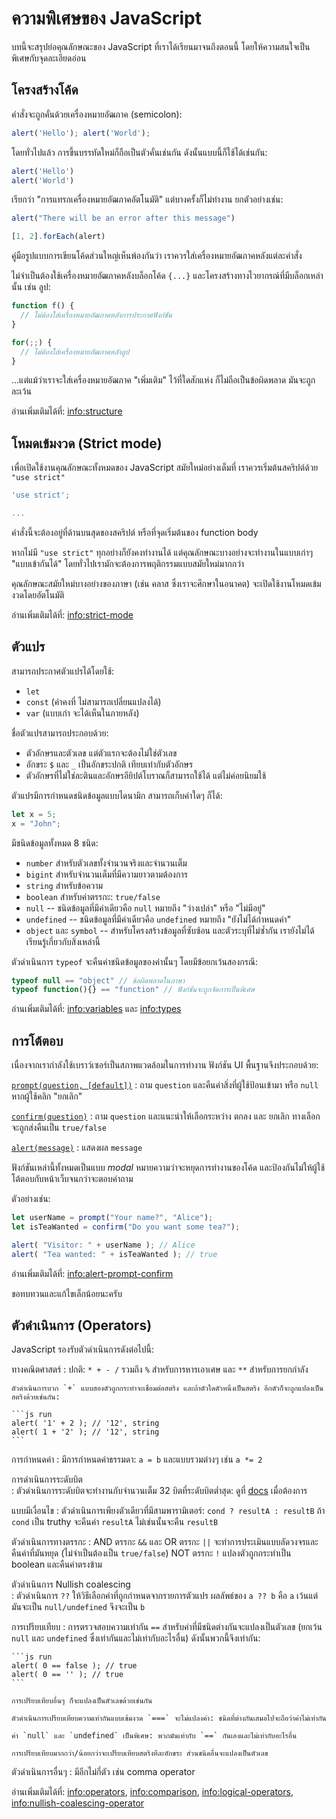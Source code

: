 # ความพิเศษของ JavaScript

บทนี้จะสรุปย่อคุณลักษณะของ JavaScript ที่เราได้เรียนมาจนถึงตอนนี้ โดยให้ความสนใจเป็นพิเศษกับจุดละเอียดอ่อน

## โครงสร้างโค้ด

คำสั่งจะถูกคั่นด้วยเครื่องหมายอัฒภาค (semicolon):

```js run no-beautify
alert('Hello'); alert('World');
```

โดยทั่วไปแล้ว การขึ้นบรรทัดใหม่ก็ถือเป็นตัวคั่นเช่นกัน ดังนั้นแบบนี้ก็ใช้ได้เช่นกัน:

```js run no-beautify
alert('Hello')
alert('World')
```

เรียกว่า "การแทรกเครื่องหมายอัฒภาคอัตโนมัติ" แต่บางครั้งก็ไม่ทำงาน ยกตัวอย่างเช่น:

```js run
alert("There will be an error after this message")

[1, 2].forEach(alert)
```

คู่มือรูปแบบการเขียนโค้ดส่วนใหญ่เห็นพ้องกันว่า เราควรใส่เครื่องหมายอัฒภาคหลังแต่ละคำสั่ง

ไม่จำเป็นต้องใช้เครื่องหมายอัฒภาคหลังบล็อกโค้ด `{...}` และโครงสร้างทางไวยากรณ์ที่มีบล็อกเหล่านั้น เช่น ลูป:

```js
function f() {
  // ไม่ต้องใส่เครื่องหมายอัฒภาคหลังการประกาศฟังก์ชัน
}

for(;;) {
  // ไม่ต้องใส่เครื่องหมายอัฒภาคหลังลูป
}
```

...แต่แม้ว่าเราจะใส่เครื่องหมายอัฒภาค "เพิ่มเติม" ไว้ที่ใดสักแห่ง ก็ไม่ถือเป็นข้อผิดพลาด มันจะถูกละเว้น

อ่านเพิ่มเติมได้ที่: <info:structure>

## โหมดเข้มงวด (Strict mode)

เพื่อเปิดใช้งานคุณลักษณะทั้งหมดของ JavaScript สมัยใหม่อย่างเต็มที่ เราควรเริ่มต้นสคริปต์ด้วย `"use strict"`

```js
'use strict';

...
```

คำสั่งนี้จะต้องอยู่ที่ด้านบนสุดของสคริปต์ หรือที่จุดเริ่มต้นของ function body

หากไม่มี `"use strict"` ทุกอย่างก็ยังคงทำงานได้ แต่คุณลักษณะบางอย่างจะทำงานในแบบเก่าๆ "แบบเข้ากันได้" โดยทั่วไปเรามักจะต้องการพฤติกรรมแบบสมัยใหม่มากกว่า

คุณลักษณะสมัยใหม่บางอย่างของภาษา (เช่น คลาส ซึ่งเราจะศึกษาในอนาคต) จะเปิดใช้งานโหมดเข้มงวดโดยอัตโนมัติ 

อ่านเพิ่มเติมได้ที่: <info:strict-mode>

## ตัวแปร

สามารถประกาศตัวแปรได้โดยใช้:

- `let`
- `const` (ค่าคงที่ ไม่สามารถเปลี่ยนแปลงได้)
- `var` (แบบเก่า จะได้เห็นในภายหลัง)

ชื่อตัวแปรสามารถประกอบด้วย:
- ตัวอักษรและตัวเลข แต่ตัวแรกจะต้องไม่ใช่ตัวเลข
- อักขระ `$` และ `_` เป็นอักขระปกติ เทียบเท่ากับตัวอักษร
- ตัวอักษรที่ไม่ใช่ละตินและอักษรอียิปต์โบราณก็สามารถใช้ได้ แต่ไม่ค่อยนิยมใช้

ตัวแปรมีการกำหนดชนิดข้อมูลแบบไดนามิก สามารถเก็บค่าใดๆ ก็ได้:

```js
let x = 5;
x = "John";
```

มีชนิดข้อมูลทั้งหมด 8 ชนิด:

- `number` สำหรับตัวเลขทั้งจำนวนจริงและจำนวนเต็ม
- `bigint` สำหรับจำนวนเต็มที่มีความยาวตามต้องการ
- `string` สำหรับข้อความ
- `boolean` สำหรับค่าตรรกะ: `true/false`
- `null` -- ชนิดข้อมูลที่มีค่าเดียวคือ `null` หมายถึง "ว่างเปล่า" หรือ "ไม่มีอยู่"
- `undefined` -- ชนิดข้อมูลที่มีค่าเดียวคือ `undefined` หมายถึง "ยังไม่ได้กำหนดค่า"
- `object` และ `symbol` -- สำหรับโครงสร้างข้อมูลที่ซับซ้อน และตัวระบุที่ไม่ซ้ำกัน เรายังไม่ได้เรียนรู้เกี่ยวกับสิ่งเหล่านี้

ตัวดำเนินการ `typeof` จะคืนค่าชนิดข้อมูลของค่านั้นๆ โดยมีข้อยกเว้นสองกรณี:
```js
typeof null == "object" // ข้อผิดพลาดในภาษา
typeof function(){} == "function" // ฟังก์ชันจะถูกจัดการเป็นพิเศษ
```

อ่านเพิ่มเติมได้ที่: <info:variables> และ <info:types>

## การโต้ตอบ

เนื่องจากเรากำลังใช้เบราว์เซอร์เป็นสภาพแวดล้อมในการทำงาน ฟังก์ชัน UI พื้นฐานจึงประกอบด้วย:

[`prompt(question, [default])`](https://developer.mozilla.org/en-US/docs/Web/API/Window/prompt)
: ถาม `question` และคืนค่าสิ่งที่ผู้ใช้ป้อนเข้ามา หรือ `null` หากผู้ใช้คลิก "ยกเลิก"

[`confirm(question)`](https://developer.mozilla.org/en-US/docs/Web/API/Window/confirm)
: ถาม `question` และแนะนำให้เลือกระหว่าง ตกลง และ ยกเลิก ทางเลือกจะถูกส่งคืนเป็น `true/false`

[`alert(message)`](https://developer.mozilla.org/en-US/docs/Web/API/Window/alert)
: แสดงผล `message`

ฟังก์ชันเหล่านี้ทั้งหมดเป็นแบบ *modal* หมายความว่าจะหยุดการทำงานของโค้ด และป้องกันไม่ให้ผู้ใช้โต้ตอบกับหน้าเว็บจนกว่าจะตอบคำถาม

ตัวอย่างเช่น:

```js run
let userName = prompt("Your name?", "Alice");
let isTeaWanted = confirm("Do you want some tea?");

alert( "Visitor: " + userName ); // Alice
alert( "Tea wanted: " + isTeaWanted ); // true
```

อ่านเพิ่มเติมได้ที่: <info:alert-prompt-confirm>

ขอทบทวนและแก้ไขเล็กน้อยนะครับ

## ตัวดำเนินการ (Operators)

JavaScript รองรับตัวดำเนินการดังต่อไปนี้:

ทางคณิตศาสตร์
: ปกติ: `* + - /` รวมถึง `%` สำหรับการหารเอาเศษ และ `**` สำหรับการยกกำลัง

    ตัวดำเนินการบวก `+` แบบสองตัวถูกกระทำจะเชื่อมต่อสตริง และถ้าตัวใดตัวหนึ่งเป็นสตริง อีกตัวก็จะถูกแปลงเป็นสตริงด้วยเช่นกัน:

    ```js run
    alert( '1' + 2 ); // '12', string
    alert( 1 + '2' ); // '12', string
    ```

การกำหนดค่า
: มีการกำหนดค่าธรรมดา: `a = b` และแบบรวมต่างๆ เช่น `a *= 2`

การดำเนินการระดับบิต  
: ตัวดำเนินการระดับบิตจะทำงานกับจำนวนเต็ม 32 บิตที่ระดับบิตต่ำสุด: ดูที่ [docs](https://developer.mozilla.org/en-US/docs/Web/JavaScript/Guide/Expressions_and_Operators#bitwise_operators) เมื่อต้องการ

แบบมีเงื่อนไข
: ตัวดำเนินการเพียงตัวเดียวที่มีสามพารามิเตอร์: `cond ? resultA : resultB` ถ้า `cond` เป็น truthy จะคืนค่า `resultA` ไม่เช่นนั้นจะคืน `resultB`

ตัวดำเนินการทางตรรกะ
: AND ตรรกะ `&&` และ OR ตรรกะ `||` จะทำการประเมินแบบลัดวงจรและคืนค่าที่มันหยุด (ไม่จำเป็นต้องเป็น `true/false`) NOT ตรรกะ `!` แปลงตัวถูกกระทำเป็น boolean และคืนค่าตรงข้าม

ตัวดำเนินการ Nullish coalescing  
: ตัวดำเนินการ `??` ให้วิธีเลือกค่าที่ถูกกำหนดจากรายการตัวแปร ผลลัพธ์ของ `a ?? b` คือ `a` เว้นแต่มันจะเป็น `null/undefined` จึงจะเป็น `b`

การเปรียบเทียบ
: การตรวจสอบความเท่ากัน `==` สำหรับค่าที่มีชนิดต่างกันจะแปลงเป็นตัวเลข (ยกเว้น `null` และ `undefined` ซึ่งเท่ากันและไม่เท่ากับอะไรอื่น) ดังนั้นพวกนี้จึงเท่ากัน:

    ```js run
    alert( 0 == false ); // true
    alert( 0 == '' ); // true
    ```

    การเปรียบเทียบอื่นๆ ก็จะแปลงเป็นตัวเลขด้วยเช่นกัน

    ตัวดำเนินการเปรียบเทียบความเท่ากันแบบเข้มงวด `===` จะไม่แปลงค่า: ชนิดที่ต่างกันเสมอไปจะถือว่าค่าไม่เท่ากัน

    ค่า `null` และ `undefined` เป็นพิเศษ: พวกมันเท่ากับ `==` กันเองและไม่เท่ากับอะไรอื่น

    การเปรียบเทียบมากกว่า/น้อยกว่าจะเปรียบเทียบสตริงทีละอักขระ ส่วนชนิดอื่นจะแปลงเป็นตัวเลข

ตัวดำเนินการอื่นๆ
: มีอีกไม่กี่ตัว เช่น comma operator

อ่านเพิ่มเติมได้ที่: <info:operators>, <info:comparison>, <info:logical-operators>, <info:nullish-coalescing-operator>